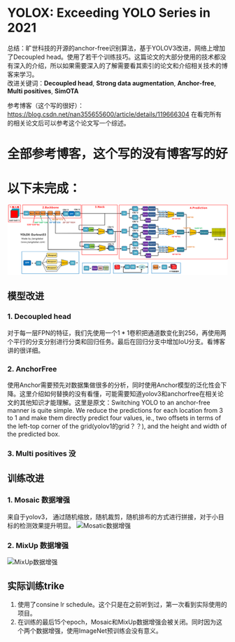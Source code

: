 # YOLOX: Exceeding YOLO Series in 2021
总结：旷世科技的开源的anchor-free识别算法，基于YOLOV3改进，网络上增加了Decoupled head。使用了若干个训练技巧。这篇论文的大部分使用的技术都没有深入的介绍，所以如果需要深入的了解需要看其索引的论文和介绍相关技术的博客来学习。   
改进关键词：__Decoupled head__, __Strong data augmentation__, __Anchor-free__, __Multi positives__, __SimOTA__

参考博客（这个写的很好）：https://blog.csdn.net/nan355655600/article/details/119666304 在看完所有的相关论文后可以参考这个论文写一个综述。 

# 全部参考博客，这个写的没有博客写的好
# 以下未完成：

![网路结构](图片/网络结构YoloX.png)

## 模型改进
### 1. Decoupled head
对于每一层FPN的特征，我们先使用一个$1*1$卷积把通道数变化到256，再使用两个平行的分支分别进行分类和回归任务。最后在回归分支中增加IoU分支。看博客讲的很详细。
### 2. AnchorFree 
使用Anchor需要预先对数据集做很多的分析，同时使用Anchor模型的泛化性会下降。这里介绍如何替换的没有看懂，可能需要知道yolov3和anchorfree在相关论文的其他知识才能理解。这里是原文：Switching YOLO to an anchor-free manner is quite simple. We reduce the predictions for each location from 3 to 1 and make them directly predict four values, ie., two offsets in terms of the left-top corner of the grid(yolov1的grid？？), and the height and width of the predicted box. 
### 3. Multi positives 没

## 训练改进
### 1. Mosaic 数据增强
来自于yolov3， 通过随机缩放，随机裁剪，随机排布的方式进行拼接，对于小目标的检测效果提升明显。
![Mosatic数据增强](图片/Mosatic数据增强.png)
### 2. MixUp 数据增强
![MixUp数据增强](图片/MixUp数据增强.png)

## 实际训练trike
1. 使用了consine lr schedule。这个只是在之前听到过，第一次看到实际使用的项目。
2. 在训练的最后15个epoch，Mosaic和MixUp数据增强会被关闭。同时因为这个两个数据增强，使用ImageNet预训练会没有意义。

